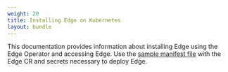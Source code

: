 ```yaml
---
weight: 20
title: Installing Edge on Kubernetes
layout: bundle
---
```


This documentation provides information about installing Edge using the Edge Operator and accessing Edge. Use the [sample manifest file](/files/edge-k8s/c8yedge.yaml) with the Edge CR and secrets necessary to deploy Edge.